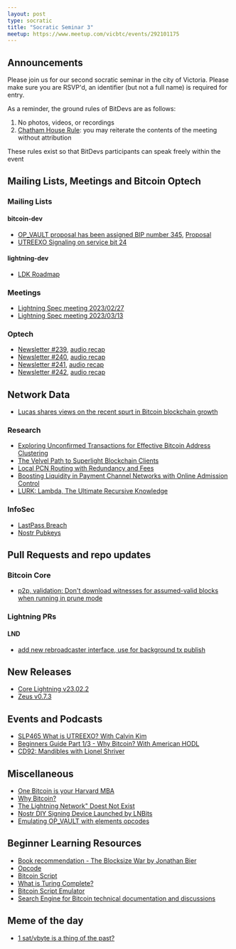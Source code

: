 ```yaml
---
layout: post
type: socratic
title: "Socratic Seminar 3"
meetup: https://www.meetup.com/vicbtc/events/292101175
---
```



## Announcements
Please join us for our second socratic seminar in the city of Victoria. Please make sure you are RSVP'd, an identifier (but not a full name) is required for entry.

As a reminder, the ground rules of BitDevs are as follows:
1. No photos, videos, or recordings
2. [Chatham House Rule](https://en.wikipedia.org/wiki/Chatham_House_Rule): you may reiterate the contents of the meeting without attribution

These rules exist so that BitDevs participants can speak freely within the event

## Mailing Lists, Meetings and Bitcoin Optech

### Mailing Lists

#### bitcoin-dev

- [OP_VAULT proposal has been assigned BIP number 345](https://twitter.com/jamesob/status/1631473848867516417), [Proposal](https://github.com/jamesob/bips/blob/jamesob-23-02-opvault/bip-vaults.mediawiki)
- [UTREEXO Signaling on service bit 24](https://lists.linuxfoundation.org/pipermail/bitcoin-dev/2023-March/021515.html)

#### lightning-dev

- [LDK Roadmap](https://twitter.com/lightningdevkit/status/1635392924463804417)

### Meetings

- [Lightning Spec meeting 2023/02/27](https://github.com/lightning/bolts/issues/1057)
- [Lightning Spec meeting 2023/03/13](https://github.com/lightning/bolts/issues/1058)

### Optech

- [Newsletter #239](https://bitcoinops.org/en/newsletters/2023/02/22/), [audio recap](https://twitter.com/bitcoinoptech/status/1628771459660128260)
- [Newsletter #240](https://bitcoinops.org/en/newsletters/2023/03/01/), [audio recap](https://twitter.com/bitcoinoptech/status/1631308426738388997)
- [Newsletter #241](https://bitcoinops.org/en/newsletters/2023/03/08/), [audio recap](https://twitter.com/bitcoinoptech/status/1633845257489252356)
- [Newsletter #242](https://bitcoinops.org/en/newsletters/2023/03/15/), [audio recap](https://twitter.com/bitcoinoptech/status/1636370230875414532)


## Network Data

- [Lucas shares views on the recent spurt in Bitcoin blockchain growth](https://twitter.com/LucasNuzzi/status/1633859957434245120)

### Research

- [Exploring Unconfirmed Transactions for Effective Bitcoin Address Clustering](https://arxiv.org/abs/2303.01012)
- [The Velvel Path to Superlight Blockchain Clients](https://eprint.iacr.org/2020/1122)
- [Local PCN Routing with Redundancy and Fees](http://fc23.ifca.ai/preproceedings/93.pdf)
- [Boosting Liquidity in Payment Channel Networks with Online Admission Control](http://fc23.ifca.ai/preproceedings/57.pdf)
- [LURK: Lambda, The Ultimate Recursive Knowledge](https://eprint.iacr.org/2023/369)

### InfoSec

- [LastPass Breach](https://arstechnica.com/information-technology/2023/02/lastpass-hackers-infected-employees-home-computer-and-stole-corporate-vault/)
- [Nostr Pubkeys](https://iris.to/post/note1cx5lzpfnfzwca7fs4ayenq9rcft5mad2m2u3yyuejg309vs67mwst9fm99)

## Pull Requests and repo updates

### Bitcoin Core

- [p2p, validation: Don't download witnesses for assumed-valid blocks when running in prune mode](https://github.com/bitcoin/bitcoin/pull/27050)

### Lightning PRs

#### LND

- [add new rebroadcaster interface, use for background tx publish](https://github.com/lightningnetwork/lnd/pull/7448)

## New Releases

- [Core Lightning v23.02.2](https://github.com/ElementsProject/lightning/releases/tag/v23.02.2)
- [Zeus v0.7.3](https://twitter.com/ZeusLN/status/1633834571019223045)

## Events and Podcasts

- [SLP465 What is UTREEXO? With Calvin Kim](https://stephanlivera.com/episode/465/)
- [Beginners Guide Part 1/3 - Why Bitcoin? With American HODL](https://www.whatbitcoindid.com/podcast/beginners-guide-part-1/3-why-bitcoin)
- [CD92: Mandibles with Lionel Shriver](https://www.podpage.com/citadeldispatch/cd92-mandibles-with-lionel-shriver/)

## Miscellaneous

- [One Bitcoin is your Harvard MBA](https://jessemyers.substack.com/p/one-bitcoin-is-your-harvard-mba)
- [Why Bitcoin?](https://zacguignard.substack.com/p/why-bitcoin)
- [The Lightning Network" Doest Not Exist](https://www.discreetlog.com/the-lightning-network-does-not-exist/)
- [Nostr DIY Signing Device Launched by LNBits](https://www.nobsbitcoin.com/nostr-diy-signing-device/)
- [Emulating OP_VAULT with elements opcodes](https://burakkeceli.medium.com/emulating-op-vault-with-elements-opcodes-bdc7d8b0fe71)

## Beginner Learning Resources
- [Book recommendation - The Blocksize War by Jonathan Bier](https://www.bitcoinerbooks.com/books/the-blocksize-war-the-battle-over-who-controls-bitcoins-protocol-rules)
- [Opcode](https://river.com/learn/terms/o/opcode/)
- [Bitcoin Script](https://river.com/learn/terms/s/script-bitcoin/)
- [What is Turing Complete?](https://stackoverflow.com/questions/7284/what-is-turing-complete)
- [Bitcoin Script Emulator](https://siminchen.github.io/bitcoinIDE/build/editor.html)
- [Search Engine for Bitcoin technical documentation and discussions](https://bitcoinsearch.xyz/)

## Meme of the day
- [1 sat/vbyte is a thing of the past?](https://twitter.com/gregzaj1/status/1631743285172600846)